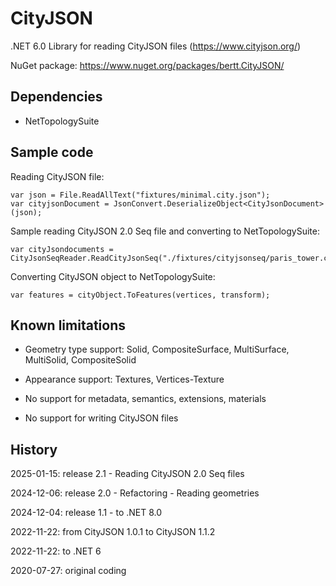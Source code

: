 # CityJSON

.NET 6.0 Library for reading CityJSON files (https://www.cityjson.org/)

NuGet package: https://www.nuget.org/packages/bertt.CityJSON/

## Dependencies

- NetTopologySuite

## Sample code

Reading CityJSON file:

```
var json = File.ReadAllText("fixtures/minimal.city.json");
var cityjsonDocument = JsonConvert.DeserializeObject<CityJsonDocument>(json);
```

Sample reading CityJSON 2.0 Seq file and converting to NetTopologySuite:

```
var cityJsondocuments = CityJsonSeqReader.ReadCityJsonSeq("./fixtures/cityjsonseq/paris_tower.city.jsonl");
```

Converting CityJSON object to NetTopologySuite:

```
var features = cityObject.ToFeatures(vertices, transform);
```

## Known limitations

- Geometry type support: Solid, CompositeSurface, MultiSurface, MultiSolid, CompositeSolid 

- Appearance support: Textures, Vertices-Texture 

- No support for metadata, semantics, extensions, materials

- No support for writing CityJSON files

## History

2025-01-15: release 2.1 - Reading CityJSON 2.0 Seq files

2024-12-06: release 2.0 - Refactoring - Reading geometries

2024-12-04: release 1.1 - to .NET 8.0

2022-11-22: from CityJSON 1.0.1 to CityJSON 1.1.2

2022-11-22: to .NET 6

2020-07-27: original coding
